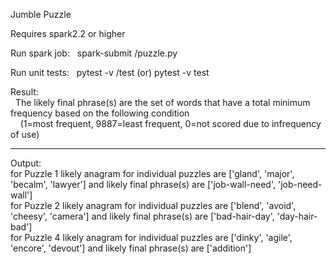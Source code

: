 Jumble Puzzle

Requires spark2.2 or higher

Run spark job:
&nbsp;&nbsp;spark-submit <path>/puzzle.py

Run unit tests:
&nbsp;&nbsp;pytest -v <path>/test (or) pytest -v test

Result:<br />
&nbsp;&nbsp;The likely final phrase(s) are the set of words that have a total minimum frequency based on the following condition<br />
&nbsp;&nbsp;&nbsp;&nbsp;(1=most   frequent,   9887=least   frequent,   0=not   scored   due   to infrequency  of use)<br />

----------
Output:<br />
for Puzzle 1 likely anagram for individual puzzles are ['gland', 'major', 'becalm', 'lawyer'] and likely final phrase(s) are ['job-wall-need', 'job-need-wall']<br />
for Puzzle 2 likely anagram for individual puzzles are ['blend', 'avoid', 'cheesy', 'camera'] and likely final phrase(s) are ['bad-hair-day', 'day-hair-bad']<br />
for Puzzle 4 likely anagram for individual puzzles are ['dinky', 'agile', 'encore', 'devout'] and likely final phrase(s) are ['addition']<br />
